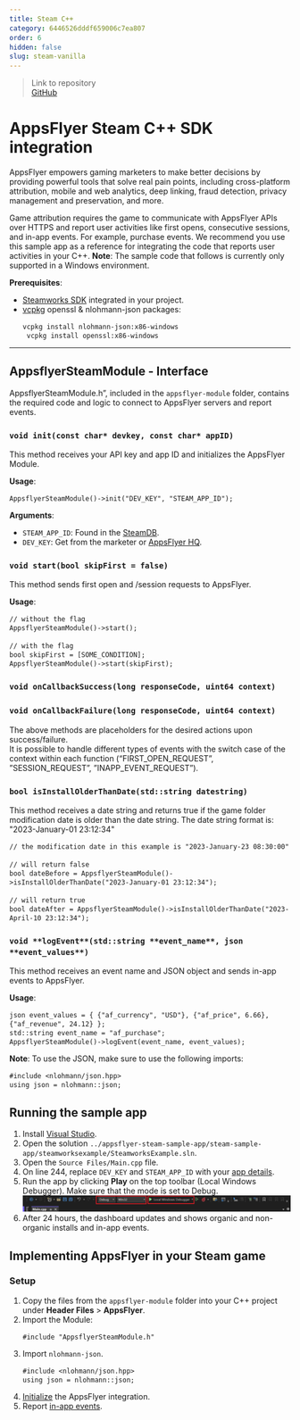```yaml
---
title: Steam C++
category: 6446526dddf659006c7ea807
order: 6
hidden: false
slug: steam-vanilla
---
```


> Link to repository  
> [GitHub](https://github.com/AppsFlyerSDK/appsflyer-steam-sample-app)

# AppsFlyer Steam C++ SDK integration

AppsFlyer empowers gaming marketers to make better decisions by providing powerful tools that solve real pain points, including cross-platform attribution, mobile and web analytics, deep linking, fraud detection, privacy management and preservation, and more.

Game attribution requires the game to communicate with AppsFlyer APIs over HTTPS and report user activities like first opens, consecutive sessions, and in-app events. For example, purchase events.
We recommend you use this sample app as a reference for integrating the code that reports user activities in your C++. **Note**: The sample code that follows is currently only supported in a Windows environment.

**Prerequisites**:

- [Steamworks SDK](https://partner.steamgames.com/doc/sdk) integrated in your project.
- [vcpkg](https://vcpkg.io/en/index.html) openssl & nlohmann-json packages:
   <pre><code>vcpkg install nlohmann-json:x86-windows
   vcpkg install openssl:x86-windows</code></pre>

<hr/>

## AppsflyerSteamModule - Interface

AppsflyerSteamModule.h”, included in the `appsflyer-module` folder, contains the required code and logic to connect to AppsFlyer servers and report events.

### `void init(const char* devkey, const char* appID)`

This method receives your API key and app ID and initializes the AppsFlyer Module.

**Usage**:

```
AppsflyerSteamModule()->init("DEV_KEY", "STEAM_APP_ID");
```

<span id="app-details">**Arguments**:</span>

- `STEAM_APP_ID`: Found in the [SteamDB](https://steamdb.info/apps/).
- `DEV_KEY`: Get from the marketer or [AppsFlyer HQ](https://support.appsflyer.com/hc/en-us/articles/211719806-App-settings-#general-app-settings).

### `void start(bool skipFirst = false)`

This method sends first open and /session requests to AppsFlyer.

**Usage**:

```
// without the flag
AppsflyerSteamModule()->start();

// with the flag
bool skipFirst = [SOME_CONDITION];
AppsflyerSteamModule()->start(skipFirst);
```

### `void onCallbackSuccess(long responseCode, uint64 context)`

### `void onCallbackFailure(long responseCode, uint64 context)`

The above methods are placeholders for the desired actions upon success/failure.  
It is possible to handle different types of events with the switch case of the context within each function (“FIRST_OPEN_REQUEST”, ”SESSION_REQUEST”, ”INAPP_EVENT_REQUEST”).

### `bool isInstallOlderThanDate(std::string datestring)`

This method receives a date string and returns true if the game folder modification date is older than the date string. The date string format is: "2023-January-01 23:12:34"

```
// the modification date in this example is "2023-January-23 08:30:00"

// will return false
bool dateBefore = AppsflyerSteamModule()->isInstallOlderThanDate("2023-January-01 23:12:34");

// will return true
bool dateAfter = AppsflyerSteamModule()->isInstallOlderThanDate("2023-April-10 23:12:34");
```

### `void **logEvent**(std::string **event_name**, json **event_values**)`

This method receives an event name and JSON object and sends in-app events to AppsFlyer.

**Usage**:

<pre><code>json event_values = { {"af_currency", "USD"}, {"af_price", 6.66}, {"af_revenue", 24.12} };
std::string event_name = "af_purchase";
AppsflyerSteamModule()->logEvent(event_name, event_values);
</code></pre>

**Note**: To use the JSON, make sure to use the following imports:

<pre><code>#include &lt;nlohmann/json.hpp>
using json = nlohmann::json;
</code></pre>

## Running the sample app

1. Install [Visual Studio](https://visualstudio.microsoft.com/).
2. Open the solution `../appsflyer-steam-sample-app/steam-sample-app/steamworksexample/SteamworksExample.sln`.
3. Open the `Source Files/Main.cpp` file.
4. On line 244, replace `DEV_KEY` and `STEAM_APP_ID` with your [app details](#app-details).
5. Run the app by clicking **Play** on the top toolbar (Local Windows Debugger). Make sure that the mode is set to Debug.
   ![Visual Studio Toolbar Image](images/vs-run.PNG?raw=true "Visual Studio Toolbar Image")
6. After 24 hours, the dashboard updates and shows organic and non-organic installs and in-app events.

## Implementing AppsFlyer in your Steam game

### Setup

1. Copy the files from the `appsflyer-module` folder into your C++ project under **Header Files** > **AppsFlyer**.
2. Import the Module:
   <pre><code>#include "AppsflyerSteamModule.h"
   </code></pre>
3. Import `nlohmann-json`.
   <pre><code>#include &lt;nlohmann/json.hpp>
   using json = nlohmann::json;
   </code></pre>
4. [Initialize](#void-initconst-char-devkey-const-char-appid) the AppsFlyer integration.
5. Report [in-app events](#void-logeventstdstring-event_name-json-event_values).
